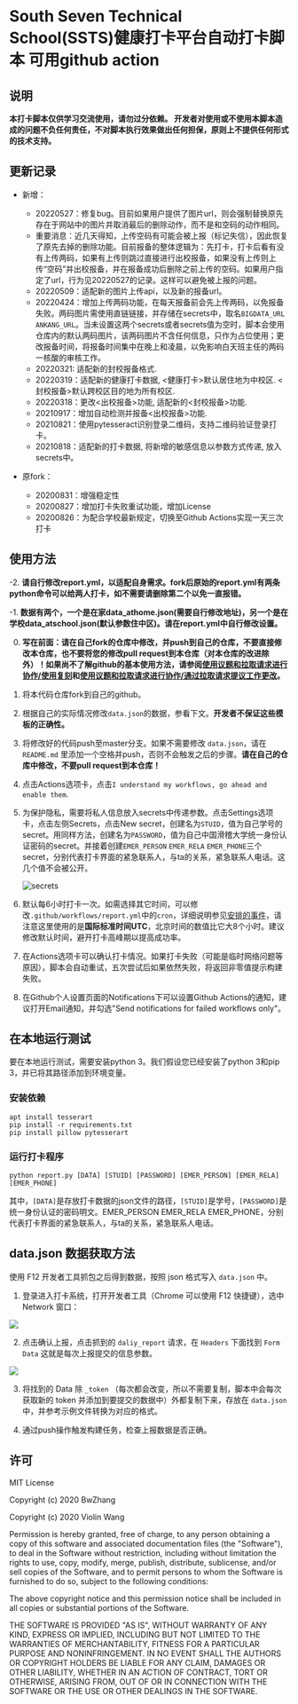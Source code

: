 # South Seven Technical School(SSTS)健康打卡平台自动打卡脚本 可用github action

## 说明

**本打卡脚本仅供学习交流使用，请勿过分依赖。 开发者对使用或不使用本脚本造成的问题不负任何责任，不对脚本执行效果做出任何担保，原则上不提供任何形式的技术支持。**

## 更新记录
- 新增：
  - 20220527：修复bug。目前如果用户提供了图片url，则会强制替换原先存在于网站中的图片并取消最后的删除动作，而不是和空码的动作相同。
  - 重要消息：近几天得知，上传空码有可能会被上报（标记失信），因此恢复了原先去掉的删除功能。目前报备的整体逻辑为：先打卡，打卡后看有没有上传两码，如果有上传则跳过直接进行出校报备，如果没有上传则上传“空码”并出校报备，并在报备成功后删除之前上传的空码。如果用户指定了url，行为见20220527的记录。这样可以避免被上报的问题。
  - 20220509：适配新的图片上传api，以及新的报备url。
  - 20220424：增加上传两码功能，在每天报备前会先上传两码，以免报备失败。两码图片需使用直链链接，并存储在secrets中，取名`BIGDATA_URL` `ANKANG_URL`。当未设置这两个secrets或者secrets值为空时，脚本会使用仓库内的默认两码图片，该两码图片不含任何信息，只作为占位使用；更改报备时间，将报备时间集中在晚上和凌晨，以免影响白天班主任的两码一核酸的审核工作。
  - 20220321: 适配新的封校报备格式.
  - 20220319：适配新的健康打卡数据, <健康打卡>默认居住地为中校区. <封校报备>默认跨校区目的地为所有校区.
  - 20220318：更改<出校报备>功能, 适配新的<封校报备>功能.
  - 20210917：增加自动检测并报备<出校报备>功能.
  - 20210821：使用pytesseract识别登录二维码，支持二维码验证登录打卡。
  - 20210818：适配新的打卡数据, 将新增的敏感信息以参数方式传递, 放入secrets中。

- 原fork：
  - 20200831：增强稳定性
  - 20200827：增加打卡失败重试功能，增加License
  - 20200826：为配合学校最新规定，切换至Github Actions实现一天三次打卡

## 使用方法

-2. **请自行修改report.yml，以适配自身需求。fork后原始的report.yml有两条python命令可以给两人打卡，如不需要请删除第二个以免一直报错。**

-1. **数据有两个，一个是在家data_athome.json(需要自行修改地址)，另一个是在学校data_atschool.json(默认参数住中区)。请在report.yml中自行修改设置。**

0. **写在前面：请在自己fork的仓库中修改，并push到自己的仓库，不要直接修改本仓库，也不要将您的修改pull request到本仓库（对本仓库的改进除外）！如果尚不了解github的基本使用方法，请参阅[使用议题和拉取请求进行协作/使用复刻](https://docs.github.com/cn/github/collaborating-with-issues-and-pull-requests/working-with-forks)和[使用议题和拉取请求进行协作/通过拉取请求提议工作更改](https://docs.github.com/cn/github/collaborating-with-issues-and-pull-requests/proposing-changes-to-your-work-with-pull-requests)。**

1. 将本代码仓库fork到自己的github。

2. 根据自己的实际情况修改`data.json`的数据，参看下文。**开发者不保证这些模板的正确性。**

3. 将修改好的代码push至master分支。如果不需要修改 `data.json`，请在 `README.md` 里添加一个空格并push，否则不会触发之后的步骤。**请在自己的仓库中修改，不要pull request到本仓库！**

4. 点击Actions选项卡，点击`I understand my workflows, go ahead and enable them`.

5. 为保护隐私，需要将私人信息放入secrets中传递参数。点击Settings选项卡，点击左侧Secrets，点击New secret，创建名为`STUID`，值为自己学号的secret。用同样方法，创建名为`PASSWORD`，值为自己中国滑稽大学统一身份认证密码的secret。并接着创建`EMER_PERSON` `EMER_RELA` `EMER_PHONE`三个secret，分别代表打卡界面的紧急联系人，与ta的关系，紧急联系人电话。这几个值不会被公开。

   ![secrets](imgs/image-20200826215037042.png)

6. 默认每6小时打卡一次。如需选择其它时间，可以修改`.github/workflows/report.yml`中的`cron`，详细说明参见[安排的事件](https://docs.github.com/cn/actions/reference/events-that-trigger-workflows#scheduled-events)，请注意这里使用的是**国际标准时间UTC**，北京时间的数值比它大8个小时。建议修改默认时间，避开打卡高峰期以提高成功率。

7. 在Actions选项卡可以确认打卡情况。如果打卡失败（可能是临时网络问题等原因），脚本会自动重试，五次尝试后如果依然失败，将返回非零值提示构建失败。

8. 在Github个人设置页面的Notifications下可以设置Github Actions的通知，建议打开Email通知，并勾选"Send notifications for failed workflows only"。

## 在本地运行测试

要在本地运行测试，需要安装python 3。我们假设您已经安装了python 3和pip 3，并已将其路径添加到环境变量。

### 安装依赖

```shell
apt install tesserart
pip install -r requirements.txt
pip install pillow pytesserart
```

### 运行打卡程序

```shell
python report.py [DATA] [STUID] [PASSWORD] [EMER_PERSON] [EMER_RELA] [EMER_PHONE]
```
其中，`[DATA]`是存放打卡数据的json文件的路径，`[STUID]`是学号，`[PASSWORD]`是统一身份认证的密码明文。EMER_PERSON EMER_RELA EMER_PHONE，分别代表打卡界面的紧急联系人，与ta的关系，紧急联系人电话。

## data.json 数据获取方法

使用 F12 开发者工具抓包之后得到数据，按照 json 格式写入 `data.json` 中。

1. 登录进入打卡系统，打开开发者工具（Chrome 可以使用 F12 快捷键），选中 Network 窗口：

![](./imgs/1.png)

2. 点击确认上报，点击抓到的 `daliy_report` 请求，在 `Headers` 下面找到 `Form Data` 这就是每次上报提交的信息参数。

![](./imgs/2.png)

3. 将找到的 Data 除 `_token` （每次都会改变，所以不需要复制，脚本中会每次获取新的 token 并添加到要提交的数据中）外都复制下来，存放在 `data.json` 中，并参考示例文件转换为对应的格式。

4. 通过push操作触发构建任务，检查上报数据是否正确。

## 许可

MIT License

Copyright (c) 2020 BwZhang

Copyright (c) 2020 Violin Wang

Permission is hereby granted, free of charge, to any person obtaining a copy
of this software and associated documentation files (the "Software"), to deal
in the Software without restriction, including without limitation the rights
to use, copy, modify, merge, publish, distribute, sublicense, and/or sell
copies of the Software, and to permit persons to whom the Software is
furnished to do so, subject to the following conditions:

The above copyright notice and this permission notice shall be included in all
copies or substantial portions of the Software.

THE SOFTWARE IS PROVIDED "AS IS", WITHOUT WARRANTY OF ANY KIND, EXPRESS OR
IMPLIED, INCLUDING BUT NOT LIMITED TO THE WARRANTIES OF MERCHANTABILITY,
FITNESS FOR A PARTICULAR PURPOSE AND NONINFRINGEMENT. IN NO EVENT SHALL THE
AUTHORS OR COPYRIGHT HOLDERS BE LIABLE FOR ANY CLAIM, DAMAGES OR OTHER
LIABILITY, WHETHER IN AN ACTION OF CONTRACT, TORT OR OTHERWISE, ARISING FROM,
OUT OF OR IN CONNECTION WITH THE SOFTWARE OR THE USE OR OTHER DEALINGS IN THE
SOFTWARE.

​     
